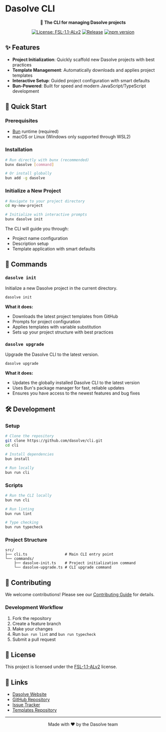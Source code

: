 # Dasolve CLI

<div align="center">

🚀 **The CLI for managing Dasolve projects**

[![License: FSL-1.1-ALv2](https://img.shields.io/badge/License-FSL--1.1--ALv2-blue.svg)](LICENSE)
[![Release](https://github.com/dasolve/cli/actions/workflows/release.yml/badge.svg)](https://github.com/dasolve/cli/actions/workflows/release.yml)
[![npm version](https://badge.fury.io/js/dasolve.svg)](https://www.npmjs.com/package/dasolve)

</div>

## ✨ Features

- **Project Initialization**: Quickly scaffold new Dasolve projects with best practices
- **Template Management**: Automatically downloads and applies project templates
- **Interactive Setup**: Guided project configuration with smart defaults
- **Bun-Powered**: Built for speed and modern JavaScript/TypeScript development

## 🚀 Quick Start

### Prerequisites

- [Bun](https://bun.sh) runtime (required)
- macOS or Linux (Windows only supported through WSL2)

### Installation

```bash
# Run directly with bunx (recommended)
bunx dasolve [command]

# Or install globally
bun add -g dasolve
```

### Initialize a New Project

```bash
# Navigate to your project directory
cd my-new-project

# Initialize with interactive prompts
bunx dasolve init
```

The CLI will guide you through:

- Project name configuration
- Description setup
- Template application with smart defaults

## 📖 Commands

### `dasolve init`

Initialize a new Dasolve project in the current directory.

```bash
dasolve init
```

**What it does:**

- Downloads the latest project templates from GitHub
- Prompts for project configuration
- Applies templates with variable substitution
- Sets up your project structure with best practices

### `dasolve upgrade`

Upgrade the Dasolve CLI to the latest version.

```bash
dasolve upgrade
```

**What it does:**

- Updates the globally installed Dasolve CLI to the latest version
- Uses Bun's package manager for fast, reliable updates
- Ensures you have access to the newest features and bug fixes

## 🛠️ Development

### Setup

```bash
# Clone the repository
git clone https://github.com/dasolve/cli.git
cd cli

# Install dependencies
bun install

# Run locally
bun run cli
```

### Scripts

```bash
# Run the CLI locally
bun run cli

# Run linting
bun run lint

# Type checking
bun run typecheck
```

### Project Structure

```
src/
├── cli.ts                 # Main CLI entry point
└── commands/
    ├── dasolve-init.ts    # Project initialization command
    └── dasolve-upgrade.ts # CLI upgrade command
```

## 🤝 Contributing

We welcome contributions! Please see our [Contributing Guide](CONTRIBUTING.md) for details.

### Development Workflow

1. Fork the repository
2. Create a feature branch
3. Make your changes
4. Run `bun run lint` and `bun run typecheck`
5. Submit a pull request

## 📄 License

This project is licensed under the [FSL-1.1-ALv2](LICENSE) license.

## 🔗 Links

- [Dasolve Website](https://dasolve.com)
- [GitHub Repository](https://github.com/dasolve/cli)
- [Issue Tracker](https://github.com/dasolve/cli/issues)
- [Templates Repository](https://github.com/dasolve/templates)

---

<div align="center">
Made with ❤️ by the Dasolve team
</div>
